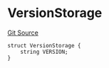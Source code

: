 # VersionStorage
[Git Source](https://github.com/thrackle-io/tron/blob/c8d7d0c68b3a2cdcb9e6e4cb41159f2dda90a8b6/src/protocol/diamond/VersionFacetLib.sol)


```solidity
struct VersionStorage {
    string VERSION;
}
```

